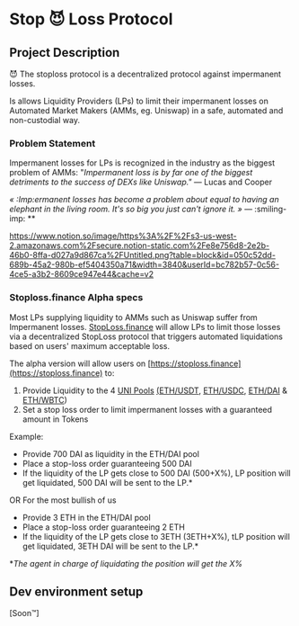 # Stop 😈 Loss Protocol

## Project Description

😈 The stoploss protocol is a decentralized protocol against impermanent losses.

Is allows Liquidity Providers (LPs) to limit their impermanent losses on Automated Market Makers (AMMs, eg. Uniswap) in a safe, automated and non-custodial way.

### Problem Statement

Impermanent losses for LPs is recognized in the industry as the biggest problem of AMMs: "*Impermanent loss is by far one of the biggest detriments to the success of DEXs like Uniswap."* — Lucas and Cooper

*« :Imp:ermanent losses has become a problem about equal to having an elephant in the living room. It's so big you just can't ignore it. »* — :smiling-imp:
**

https://www.notion.so/image/https%3A%2F%2Fs3-us-west-2.amazonaws.com%2Fsecure.notion-static.com%2Fe8e756d8-2e2b-46b0-8ffa-d027a9d867ca%2FUntitled.png?table=block&id=050c52dd-689b-45a2-980b-ef5404350a71&width=3840&userId=bc782b57-0c56-4ce5-a3b2-8609ce947e44&cache=v2  

### Stoploss.finance Alpha specs

Most LPs supplying liquidity to AMMs such as Uniswap suffer from Impermanent losses. [StopLoss.finance](http://stoploss.Finance) will allow LPs to limit those losses via a decentralized StopLoss protocol that triggers automated liquidations based on users' maximum acceptable loss.

The alpha version will allow users on [https://stoploss.finance](https://stoploss.finance)  to: 

1. Provide Liquidity to the 4 [UNI Pools](https://app.uniswap.org/#/uni) [(](https://uniswap.org/blog/uni/)[ETH/USDT](https://uniswap.info/pair/0x0d4a11d5eeaac28ec3f61d100daf4d40471f1852), [ETH/USDC,](https://uniswap.info/pair/0xb4e16d0168e52d35cacd2c6185b44281ec28c9dc) [ETH/DAI](https://uniswap.info/pair/0xa478c2975ab1ea89e8196811f51a7b7ade33eb11) & [ETH/WBTC](https://uniswap.info/pair/0xbb2b8038a1640196fbe3e38816f3e67cba72d940))
2. Set a stop loss order to limit impermanent losses with a guaranteed amount in Tokens

Example: 

- Provide 700 DAI as liquidity in the ETH/DAI pool
- Place a stop-loss order guaranteeing 500 DAI
- If the liquidity of the LP gets close to 500 DAI (500+X%), LP position will get liquidated, 500 DAI will be sent to the LP.*

OR For the most bullish of us

- Provide 3 ETH in the ETH/DAI pool
- Place a stop-loss order guaranteeing 2 ETH
- If the liquidity of the LP gets close to 3ETH (3ETH+X%), tLP position will get liquidated, 3ETH DAI will be sent to the LP.*

**The agent in charge of liquidating the position will get the X%*

## Dev environment setup
[Soon™]
